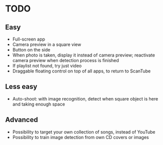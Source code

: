 # TODO

## Easy
- Full-screen app
- Camera preview in a square view
- Button on the side
- When photo is taken, display it instead of camera preview; reactivate camera preview when detection process is finished
- If playlist not found, try just video
- Draggable floating control on top of all apps, to return to ScanTube

## Less easy
- Auto-shoot: with image recognition, detect when square object is here and taking enough space

## Advanced
- Possibility to target your own collection of songs, instead of YouTube
- Possibility to train image detection from own CD covers or images
